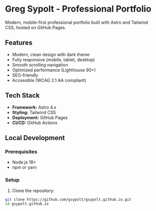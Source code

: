 # Greg Sypolt - Professional Portfolio

Modern, mobile-first professional portfolio built with Astro and Tailwind CSS, hosted on GitHub Pages.

## Features

- Modern, clean design with dark theme
- Fully responsive (mobile, tablet, desktop)
- Smooth scrolling navigation
- Optimized performance (Lighthouse 90+)
- SEO-friendly
- Accessible (WCAG 2.1 AA compliant)

## Tech Stack

- **Framework:** Astro 4.x
- **Styling:** Tailwind CSS
- **Deployment:** GitHub Pages
- **CI/CD:** GitHub Actions

## Local Development

### Prerequisites

- Node.js 18+ 
- npm or yarn

### Setup

1. Clone the repository:
```bash
git clone https://github.com/gsypolt/gsypolt.github.io.git
cd gsypolt.github.io